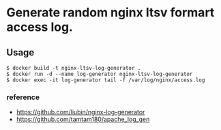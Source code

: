 # Generate random nginx ltsv formart access log.

## Usage
```
$ docker build -t nginx-ltsv-log-generator .
$ docker run -d --name log-generator nginx-ltsv-log-generator
$ docker exec -it log-generator tail -f /var/log/nginx/access.log
```

### reference
- https://github.com/liubin/nginx-log-generator
- https://github.com/tamtam180/apache_log_gen
